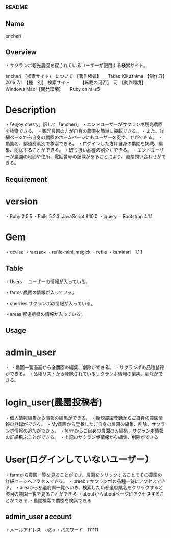 ### README

## Name
encheri

## Overview
 ・サクランボ観光農園を探されているユーザーが使用する検索サイト。
 
   encheri （検索サイト)　について
  【著作権者】　　Takao Kikushima
  【制作日】　　　2019 7/1
  【種　別】        検索サイト　　
  【転載の可否】　可
  【動作環境】　　Windows Mac
  【開発環境】　　Ruby on rails5
 
# Description
 ・「enjoy cherry」訳して「encheri」
 ・エンドユーザーがサクランボ観光農園を検索できる。
 ・観光農園の方が自身の農園を簡単に掲載できる。
 ・また、詳細ページから自身の農園のホームページにもユーザーを促すことができる。
 ・農園名、都道府県別で検索できる。
 ・ログインした方は自身の農園を掲載、編集、削除することができる。
 ・取り扱い品種の紹介ができる。
 ・エンドユーザーが農園の地図や住所、電話番号の記載があることにより、直接問い合わせができる。



## Requirement
# version
・Ruby 2.5.5
・Rails 5.2.3
.JavaScript 8.10.0
・jquery
・Bootstrap 4.1.1

# Gem
・devise
・ransack
・refile-mini_magick
・refile
・kaminari　1.1.1

## Table
・Users
　ユーザーの情報が入っている。

・farms
  農園の情報が入っている。
  
 ・cherries
  サクランボの情報が入っている。
  
 ・areas
  都道府県の情報が入っている。
  

## Usage
# admin_user
・
・農園一覧画面から全農園の編集、削除ができる。
・サクランボの品種登録ができる。
・品種リストから登録されているサクランボ情報の編集、削除ができる。

# login_user(農園投稿者)
・個人情報編集から情報の編集ができる。
・新規農園登録からご自身の農園情報の登録ができる。
・My農園から登録したご自身の農園の編集、削除、サクランボ情報の追加ができる。
・farmからご自身の農園のみ編集、サクランボ情報の詳細飛ぶことができる。
・上記のサクランボ情報から編集、削除ができる

# User(ログインしていないユーザー）
・farmから農園一覧を見ることができ、農園をクリックすることでその農園の詳細ページへアクセスできる。
・breedでサクランボの品種一覧にアクセスできる。
・areaから都道府県一覧へいき、検索したい都道府県名をクリックすると該当の農園一覧を見ることができる
・aboutからaboutページにアクセスすることができる
・農園検索で農園を検索できる

## admin_user account
・メールアドレス　a@a
・パスワード　111111

